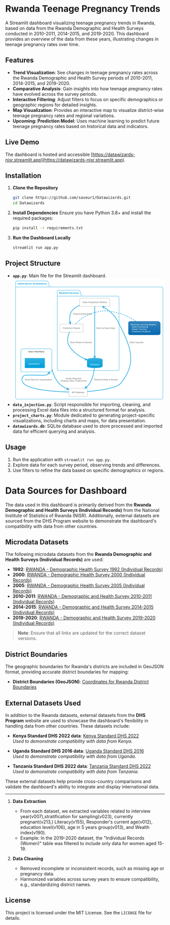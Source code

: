 # Rwanda Teenage Pregnancy Trends

A Streamlit dashboard visualizing teenage pregnancy trends in Rwanda, based on data from the Rwanda Demographic and Health Surveys conducted in 2010-2011, 2014-2015, and 2019-2020. This dashboard provides an overview of the data from these years, illustrating changes in teenage pregnancy rates over time.

## Features

- **Trend Visualization**: See changes in teenage pregnancy rates across the Rwanda Demographic and Health Survey periods of 2010-2011, 2014-2015, and 2019-2020.
- **Comparative Analysis**: Gain insights into how teenage pregnancy rates have evolved across the survey periods.
- **Interactive Filtering**: Adjust filters to focus on specific demographics or geographic regions for detailed insights.
- **Map Visualization**: Provides an interactive map to visualize district-wise teenage pregnancy rates and regional variations.
- **Upcoming: Prediction Model**: Uses machine learning to predict future teenage pregnancy rates based on historical data and indicators.

## Live Demo

The dashboard is hosted and accessible [https://datawizards-nisr.streamlit.app](https://datawizards-nisr.streamlit.app).

## Installation

1. **Clone the Repository**

   ```bash
   git clone https://github.com/saveur1/Datawizards.git
   cd Datawizards
   ```
2. **Install Dependencies**
   Ensure you have Python 3.8+ and install the required packages:

   ```bash
   pip install -r requirements.txt
   ```
3. **Run the Dashboard Locally**

   ```bash
   streamlit run app.py
   ```

## Project Structure

- **`app.py`**: Main file for the Streamlit dashboard.
  ![Project Structure](https://github.com/saveur1/Datawizards/blob/main/static/project%20structure.png)
- **`data_injection.py`**: Script responsible for importing, cleaning, and processing Excel data files into a structured format for analysis.
- **`project_charts.py`**: Module dedicated to generating project-specific visualizations, including charts and maps, for data presentation.
- **`datawizards.db`**: SQLite database used to store processed and imported data for efficient querying and analysis.

## Usage

1. Run the application with `streamlit run app.py`.
2. Explore data for each survey period, observing trends and differences.
3. Use filters to refine the data based on specific demographics or regions.

# Data Sources for Dashboard

The data used in this dashboard is primarily derived from the **Rwanda Demographic and Health Surveys (Individual Records)** from the National Institute of Statistics of Rwanda (NISR). Additionally, external datasets are sourced from the DHS Program website to demonstrate the dashboard's compatibility with data from other countries.

## Microdata Datasets

The following microdata datasets from the **Rwanda Demographic and Health Surveys (Individual Records)** are used:

- **1992**: [RWANDA - Demographic Health Survey 1992 (Individual Records)](https://microdata.statistics.gov.rw/index.php/catalog/6)
- **2000**: [RWANDA - Demographic Health Survey 2000 (Individual Records)](https://microdata.statistics.gov.rw/index.php/catalog/11)
- **2005**: [RWANDA - Demographic Health Survey 2005 (Individual Records)](https://microdata.statistics.gov.rw/index.php/catalog/14)
- **2010-2011**: [RWANDA - Demographic and Health Survey 2010-2011 (Individual Records)](https://microdata.statistics.gov.rw/index.php/catalog/4/data_dictionary)
- **2014-2015**: [RWANDA - Demographic and Health Survey 2014-2015 (Individual Records)](https://microdata.statistics.gov.rw/index.php/catalog/68/data_dictionary)
- **2019-2020**: [RWANDA - Demographic and Health Survey 2019-2020 (Individual Records)](https://microdata.statistics.gov.rw/index.php/catalog/98/data_dictionary)

> **Note**: Ensure that all links are updated for the correct dataset versions.

## District Boundaries

The geographic boundaries for Rwanda's districts are included in GeoJSON format, providing accurate district boundaries for mapping:

- **District Boundaries (GeoJSON)**: [Coordinates for Rwanda District Boundaries](https://rwanda.africageoportal.com/datasets/be7b39ac16094f1fba36f62c55b47986/explore?location=-2.125174%2C29.848264%2C9.17)

## External Datasets Used

In addition to the Rwanda datasets, external datasets from the **DHS Program** website are used to showcase the dashboard's flexibility in handling data from other countries. These datasets include:

- **Kenya Standard DHS 2022 data**: [Kenya Standard DHS 2022](https://dhsprogram.com/data/dataset/Kenya_Standard-DHS_2022.cfm?flag=1)  
   *Used to demonstrate compatibility with data from Kenya.*

- **Uganda Standard DHS 2016 data**: [Uganda Standard DHS 2016](https://dhsprogram.com/data/dataset/Uganda_Standard-DHS_2016.cfm?flag=1)  
   *Used to demonstrate compatibility with data from Uganda.*

- **Tanzania Standard DHS 2022 data**: [Tanzania Standard DHS 2022](https://dhsprogram.com/data/dataset/Tanzania_Standard-DHS_2022.cfm?flag=1)  
   *Used to demonstrate compatibility with data from Tanzania.*

These external datasets help provide cross-country comparisons and validate the dashboard's ability to integrate and display international data.

---

1. **Data Extraction**

   - From each dataset, we extracted variables related to interview year(v007),stratification for sampling(v023), currently pregnant(v213,) Literacy(v155), Responder's current age(v012), education level(v106), age in 5 years group(v013), and Wealth index(v190).
   - Example: In the 2019-2020 dataset, the "Individual Records (Women)" table was filtered to include only data for women aged 15-19.
2. **Data Cleaning**

   - Removed incomplete or inconsistent records, such as missing age or pregnancy data.
   - Harmonized variables across survey years to ensure compatibility, e.g., standardizing district names.

## License

This project is licensed under the MIT License. See the `LICENSE` file for details.
